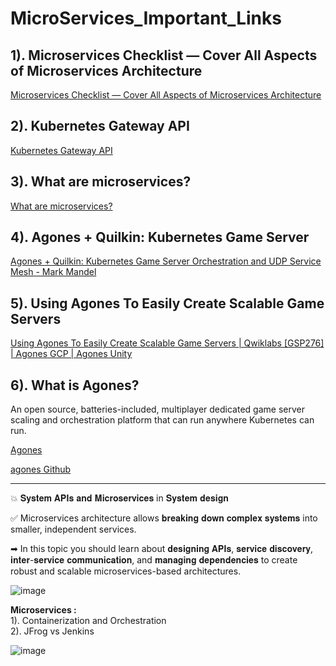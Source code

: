 # MicroServices_Important_Links

## 1). Microservices Checklist — Cover All Aspects of Microservices Architecture  
 [Microservices Checklist — Cover All Aspects of Microservices Architecture](https://medium.com/design-microservices-architecture-with-patterns/microservices-checklist-cover-all-aspects-of-microservices-architecture-e3243fe1a53f)

## 2). Kubernetes Gateway API
 [Kubernetes Gateway API](https://www.solo.io/topics/kubernetes-api-gateway/)

## 3). What are microservices?  
 [What are microservices?](https://www.solo.io/topics/microservices/)

## 4). Agones + Quilkin: Kubernetes Game Server  
 [Agones + Quilkin: Kubernetes Game Server Orchestration and UDP Service Mesh - Mark Mandel](https://www.youtube.com/watch?v=RHOHkIYdrqw)

## 5). Using Agones To Easily Create Scalable Game Servers
 [Using Agones To Easily Create Scalable Game Servers | Qwiklabs [GSP276] | Agones GCP | Agones Unity](https://www.youtube.com/watch?v=XQCHCCjfZCY)

## 6). What is Agones?
An open source, batteries-included, multiplayer dedicated game server scaling and orchestration platform that can run anywhere Kubernetes can run.

[Agones](https://agones.dev/site/)

[agones Github](https://github.com/googleforgames/agones)

------------------------------------------------------------------------------------------------------------------------------------------------------------------------------------------------------------------------------------------

💥 𝐒𝐲𝐬𝐭𝐞𝐦 𝐀𝐏𝐈𝐬 𝐚𝐧𝐝 𝐌𝐢𝐜𝐫𝐨𝐬𝐞𝐫𝐯𝐢𝐜𝐞𝐬 in 𝐒𝐲𝐬𝐭𝐞𝐦 𝐝𝐞𝐬𝐢𝐠𝐧

✅ Microservices architecture allows 𝐛𝐫𝐞𝐚𝐤𝐢𝐧𝐠 𝐝𝐨𝐰𝐧 𝐜𝐨𝐦𝐩𝐥𝐞𝐱 𝐬𝐲𝐬𝐭𝐞𝐦𝐬 into smaller, independent services.

➡ In this topic you should learn about 𝐝𝐞𝐬𝐢𝐠𝐧𝐢𝐧𝐠 𝐀𝐏𝐈𝐬, 𝐬𝐞𝐫𝐯𝐢𝐜𝐞 𝐝𝐢𝐬𝐜𝐨𝐯𝐞𝐫𝐲, 𝐢𝐧𝐭𝐞𝐫-𝐬𝐞𝐫𝐯𝐢𝐜𝐞 𝐜𝐨𝐦𝐦𝐮𝐧𝐢𝐜𝐚𝐭𝐢𝐨𝐧, and 𝐦𝐚𝐧𝐚𝐠𝐢𝐧𝐠 𝐝𝐞𝐩𝐞𝐧𝐝𝐞𝐧𝐜𝐢𝐞𝐬 to create robust and scalable microservices-based architectures.

![image](https://github.com/user-attachments/assets/165ba861-da80-42b2-9b03-67a8dfab36a3)

**Microservices :**   
1). Containerization and Orchestration  
2). JFrog vs Jenkins  

![image](https://github.com/user-attachments/assets/1f2cae39-a179-4c38-9971-6e21f3ba6f30)
